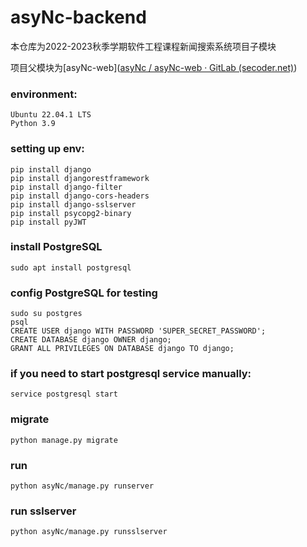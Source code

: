 # asyNc-backend

本仓库为2022-2023秋季学期软件工程课程新闻搜索系统项目子模块

项目父模块为[asyNc-web]([asyNc / asyNc-web · GitLab (secoder.net)](https://gitlab.secoder.net/asyNc/asyNc-web))

### environment:
```
Ubuntu 22.04.1 LTS
Python 3.9
```
### setting up env:
```
pip install django
pip install djangorestframework
pip install django-filter
pip install django-cors-headers
pip install django-sslserver
pip install psycopg2-binary
pip install pyJWT
```
### install PostgreSQL
```
sudo apt install postgresql
```
### config PostgreSQL for testing
```
sudo su postgres
psql
CREATE USER django WITH PASSWORD 'SUPER_SECRET_PASSWORD';
CREATE DATABASE django OWNER django;
GRANT ALL PRIVILEGES ON DATABASE django TO django;
```
### if you need to start postgresql service manually:
```
service postgresql start
```
### migrate
```
python manage.py migrate
```
### run
```
python asyNc/manage.py runserver
```
### run sslserver
```
python asyNc/manage.py runsslserver
```
